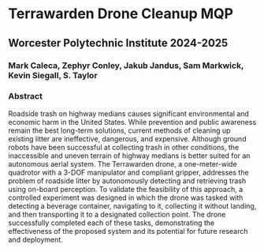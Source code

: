 # Terrawarden Drone Cleanup MQP
## Worcester Polytechnic Institute 2024-2025
### Mark Caleca, Zephyr Conley, Jakub Jandus, Sam Markwick, Kevin Siegall, S. Taylor

### Abstract

Roadside trash on highway medians causes significant environmental and economic harm in the United States. While prevention and public awareness remain the best long-term solutions, current methods of cleaning up existing litter are ineffective, dangerous, and expensive. Although ground robots have been successful at collecting trash in other conditions, the inaccessible and uneven terrain of highway medians is better suited for an autonomous aerial system. The Terrawarden drone, a one-meter-wide quadrotor with a 3-DOF manipulator and compliant gripper, addresses the problem of roadside litter by autonomously detecting and retrieving trash using on-board perception. To validate the feasibility of this approach, a controlled experiment was designed in which the drone was tasked with detecting a beverage container, navigating to it, collecting it without landing, and then transporting it to a designated collection point. The drone successfully completed each of these tasks, demonstrating the effectiveness of the proposed system and its potential for future research and deployment.
